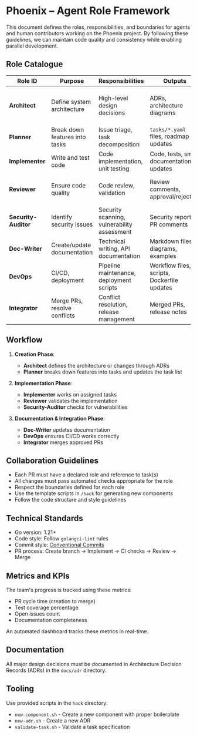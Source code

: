 # Phoenix – Agent Role Framework

This document defines the roles, responsibilities, and boundaries for agents and human contributors working on the Phoenix project. By following these guidelines, we can maintain code quality and consistency while enabling parallel development.

## Role Catalogue

| Role ID | Purpose | Responsibilities | Outputs | Boundaries |
|---------|---------|------------------|---------|------------|
| **Architect** | Define system architecture | High-level design decisions | ADRs, architecture diagrams | Focus on system design, not implementation details |
| **Planner** | Break down features into tasks | Issue triage, task decomposition | `tasks/*.yaml` files, roadmap updates | Does not write production code |
| **Implementer** | Write and test code | Code implementation, unit testing | Code, tests, small documentation updates | Works on assigned tasks only |
| **Reviewer** | Ensure code quality | Code review, validation | Review comments, approval/rejection | Does not push commits (except minor fixes) |
| **Security-Auditor** | Identify security issues | Security scanning, vulnerability assessment | Security reports, PR comments | Does not modify source code directly |
| **Doc-Writer** | Create/update documentation | Technical writing, API documentation | Markdown files, diagrams, examples | Restricted to documentation areas |
| **DevOps** | CI/CD, deployment | Pipeline maintenance, deployment scripts | Workflow files, scripts, Dockerfile updates | Focused on operational aspects |
| **Integrator** | Merge PRs, resolve conflicts | Conflict resolution, release management | Merged PRs, release notes | Only merges approved PRs |

## Workflow

1. **Creation Phase**:
   - **Architect** defines the architecture or changes through ADRs
   - **Planner** breaks down features into tasks and updates the task list

2. **Implementation Phase**:
   - **Implementer** works on assigned tasks
   - **Reviewer** validates the implementation
   - **Security-Auditor** checks for vulnerabilities

3. **Documentation & Integration Phase**:
   - **Doc-Writer** updates documentation
   - **DevOps** ensures CI/CD works correctly
   - **Integrator** merges approved PRs

## Collaboration Guidelines

- Each PR must have a declared role and reference to task(s)
- All changes must pass automated checks appropriate for the role
- Respect the boundaries defined for each role
- Use the template scripts in `/hack` for generating new components
- Follow the code structure and style guidelines

## Technical Standards

- Go version: 1.21+
- Code style: Follow `golangci-lint` rules
- Commit style: [Conventional Commits](https://www.conventionalcommits.org/)
- PR process: Create branch → Implement → CI checks → Review → Merge

## Metrics and KPIs

The team's progress is tracked using these metrics:
- PR cycle time (creation to merge)
- Test coverage percentage
- Open issues count
- Documentation completeness

An automated dashboard tracks these metrics in real-time.

## Documentation

All major design decisions must be documented in Architecture Decision Records (ADRs) in the `docs/adr` directory.

## Tooling

Use provided scripts in the `hack` directory:
- `new-component.sh` - Create a new component with proper boilerplate
- `new-adr.sh` - Create a new ADR
- `validate-task.sh` - Validate a task specification
